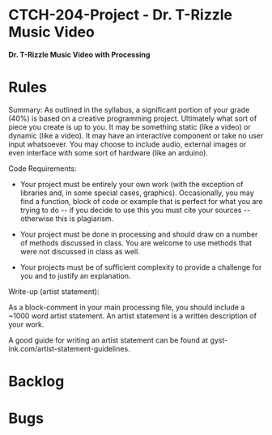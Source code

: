 # CTCH-204-Project - Dr. T-Rizzle Music Video

**Dr. T-Rizzle Music Video with Processing**

# Rules
Summary:
As outlined in the syllabus, a significant portion of your grade (40%) is based on a creative programming project. Ultimately what sort of piece you create is up to 
you. It may be something static (like a video) or dynamic (like a video). It may have an interactive component or take no user input whatsoever. You may choose to include audio, external images or even interface with some sort of hardware (like an arduino).

Code Requirements:

 - Your project must be entirely your own work (with the exception of libraries and, in some special cases, graphics). Occasionally, you may find a function, block of code or example that is perfect for what you are trying to do -- if you decide to use this you must cite your sources -- otherwise this is plagiarism. 

- Your project must be done in processing and should draw on a number of methods discussed in class. You are welcome to use methods that were not discussed in class as well. 

- Your projects must be of sufficient complexity to provide a challenge for you and to justify an explanation. 

Write-up (artist statement):

As a block-comment in your main processing file, you should include a ~1000 word artist statement. An artist statement is a written description of your work. 

A good guide for writing an artist statement can be found at gyst-ink.com/artist-statement-guidelines. 

# Backlog

# Bugs
